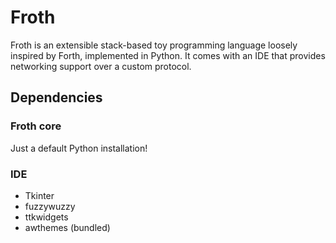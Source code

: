 # Froth


Froth is an extensible stack-based toy programming language loosely inspired by Forth, implemented in Python.
It comes with an IDE that provides networking support over a custom protocol.

## Dependencies
### Froth core
Just a default Python installation!

### IDE
* Tkinter
* fuzzywuzzy
* ttkwidgets
* awthemes (bundled)


